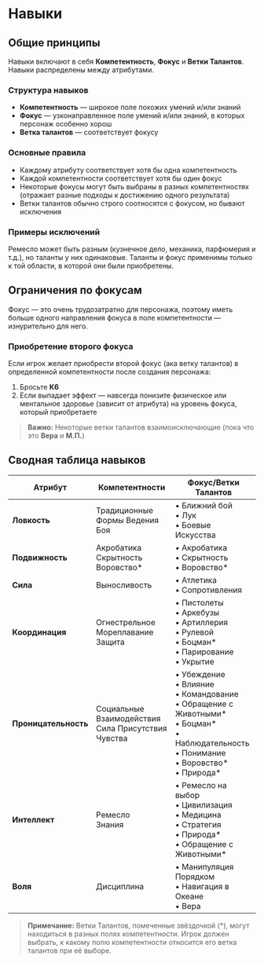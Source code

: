 # Навыки

## Общие принципы
Навыки включают в себя **Компетентность**, **Фокус** и **Ветки Талантов**. Навыки распределены между атрибутами.

### Структура навыков
- **Компетентность** — широкое поле похожих умений и/или знаний
- **Фокус** — узконаправленное поле умений и/или знаний, в которых персонаж особенно хорош
- **Ветка талантов** — соответствует фокусу

### Основные правила
- Каждому атрибуту соответствует хотя бы одна компетентность
- Каждой компетентности соответствует хотя бы один фокус
- Некоторые фокусы могут быть выбраны в разных компетентностях (отражает разные подходы к достижению одного результата)
- Ветки талантов обычно строго соотносятся с фокусом, но бывают исключения

### Примеры исключений
Ремесло может быть разным (кузнечное дело, механика, парфюмерия и т.д.), но таланты у них одинаковые. Таланты и фокус применимы только к той области, в которой они были приобретены.

## Ограничения по фокусам
Фокус — это очень трудозатратно для персонажа, поэтому иметь больше одного направления фокуса в поле компетентности — изнурительно для него.

### Приобретение второго фокуса
Если игрок желает приобрести второй фокус (ака ветку талантов) в определенной компетентности после создания персонажа:
1. Бросьте **К6**
2. Если выпадает эффект — навсегда понизите физическое или ментальное здоровье (зависит от атрибута) на уровень фокуса, который приобретаете

> **Важно:** Некоторые ветки талантов взаимоисключающие (пока что это **Вера** и **М.П.**)

## Сводная таблица навыков

| Атрибут | Компетентности | Фокус/Ветки Талантов |
|---------|----------------|---------------------|
| **Ловкость** | Традиционные Формы Ведения Боя | • Ближний бой<br>• Лук<br>• Боевые Искусства |
| **Подвижность** | Акробатика<br>Скрытность<br>Воровство* | • Акробатика<br>• Скрытность<br>• Воровство* |
| **Сила** | Выносливость | • Атлетика<br>• Сопротивления |
| **Координация** | Огнестрельное<br>Мореплавание<br>Защита | • Пистолеты<br>• Аркебузы<br>• Артиллерия<br>• Рулевой<br>• Боцман*<br>• Парирование<br>• Укрытие |
| **Проницательность** | Социальные Взаимодействия<br>Сила Присутствия<br>Чувства | • Убеждение<br>• Влияние<br>• Командование<br>• Обращение с Животными*<br>• Боцман*<br>• Наблюдательность<br>• Понимание<br>• Воровство*<br>• Природа* |
| **Интеллект** | Ремесло<br>Знания | • Ремесло на выбор<br>• Цивилизация<br>• Медицина<br>• Стратегия<br>• Природа*<br>• Обращение с Животными* |
| **Воля** | Дисциплина | • Манипуляция Порядком<br>• Навигация в Океане<br>• Вера |

> **Примечание:** Ветки Талантов, помеченные звёздочкой (*), могут находиться в разных полях компетентности. Игрок должен выбрать, к какому полю компетентности относится его ветка талантов при её выборе.
